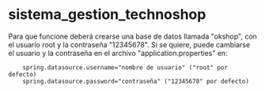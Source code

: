# sistema_gestion_technoshop
Para que funcione deberá crearse una base de datos llamada "okshop", con el usuario root y la contraseña "12345678". 
Si se quiere, puede cambiarse el usuario y la contraseña en el archivo "application.properties" en:
        
        spring.datasource.username="nombre de usuario" ("root" por defecto)
        spring.datasource.password="contraseña" ("12345678" por defecto)

